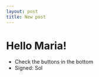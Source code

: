 ```yaml
---
layout: post
title: New post
---
```


# Hello Maria!

- Check the buttons in the bottom
- Signed: Sol

